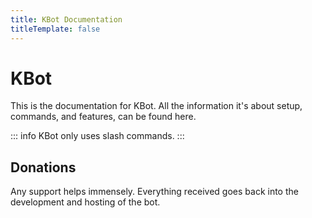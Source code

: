 ```yaml
---
title: KBot Documentation
titleTemplate: false
---
```


# KBot

This is the documentation for KBot. All the information it's about setup, commands, and features, can be found here.

::: info
KBot only uses slash commands.
:::

## Donations

Any support helps immensely. Everything received goes back into the development and hosting of the bot.

<KofiButton />
